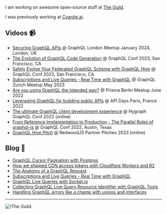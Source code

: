 I am working on awesome open-source stuff at [The Guild](https://github.com/the-guild-org).

I was previously working at [Cyanite.ai](https://cyanite.ai/).

## Videos 📹

- [Securing GraphQL APIs](https://www.youtube.com/live/rU_62SnFKf8?si=8ffeSa7P3wMj9Pt1&t=5465) @ GraphQL London Meetup January 2024, London, UK
- [The Evolution of GraphQL Code Generation](https://www.youtube.com/watch?v=BpbkFr2udAY&pp=ygUMbGF1cmluIHF1YXN0) @ GraphQL Conf 2023, San Francisco, CA
- [Safely Evolve Your Federated GraphQL Schema with GraphQL Hive](https://www.youtube.com/watch?v=75F8hHAEiXU&pp=ygUMbGF1cmluIHF1YXN0)  @ GraphQL Conf 2023, San Francisco, CA
- [Subscriptions and Live Queries - Real Time with GraphQL](https://www.youtube.com/watch?v=gHkCbqK0kk4) @ GraphQL Zurich Meetup May 2023
- [Are you using GraphQL the intended way?](https://www.youtube.com/watch?v=YLytItSZCII) @ Prisma Berlin Meetup June 2022
- [Leveraging GraphQL for building public APIs](https://www.youtube.com/watch?v=ydeJpuDxakU) @ API Days Paris, France 2022
- [The ultimate GraphQL client development experience](https://www.youtube.com/watch?v=wd_s5AiAhG8) @ Hygraph GraphQL Conf 2022 (online)
- [From Reference Implementation to Production - The Parallel Roles of graphql-js](https://www.youtube.com/watch?v=bNMXoBlh98A) @ GraphQL Conf 2022, Austin, Texas
- [GraphQL Hive Pitch](https://youtu.be/sdhqsVwpTVw) @ RedwoodJS Partner Pitches 2023 (online)

## Blog 📝

- [GraphQL Cursor Pagination with Postgres](https://the-guild.dev/blog/graphql-cursor-pagination-with-postgresql)
- [How we shipped CDN access tokens with Cloudflare Workers and R2](https://the-guild.dev/blog/how-we-shipped-cdn-access-tokens-with-cloudflare-workers-and-r2)
- [The Anatomy of a GraphQL Request](https://www.the-guild.dev/blog/the-anatomy-of-a-graphql-request)
- [Subscriptions and Live Queries - Real Time with GraphQL](https://the-guild.dev/blog/subscriptions-and-live-queries-real-time-with-graphql)
- [GraphQL Live Queries with Socket.io](https://dev.to/n1ru4l/graphql-live-queries-with-socket-io-4mh6)
- [Collecting GraphQL Live Query Resource Identifier with GraphQL Tools](https://the-guild.dev/blog/collecting-graphql-live-query-resource-identifier-with-graphql-tools)
- [Handling GraphQL errors like a champ with unions and interfaces](https://blog.logrocket.com/handling-graphql-errors-like-a-champ-with-unions-and-interfaces/)

_____

![!The Guild](https://pbs.twimg.com/profile_banners/856929295/1681291108/1500x500)

